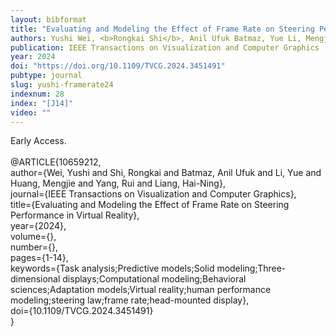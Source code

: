 ```yaml
---
layout: bibformat
title: "Evaluating and Modeling the Effect of Frame Rate on Steering Performance in Virtual Reality"
authors: Yushi Wei, <b>Rongkai Shi</b>, Anil Ufuk Batmaz, Yue Li, Mengjie Huang, Rui Yang, and Hai-Ning Liang
publication: IEEE Transactions on Visualization and Computer Graphics
year: 2024
doi: "https://doi.org/10.1109/TVCG.2024.3451491"
pubtype: journal
slug: yushi-framerate24
indexnum: 28
index: "[J14]"
video: ""
---
```


Early Access.<br/>
<br/>
@ARTICLE{10659212,<br/>
  author={Wei, Yushi and Shi, Rongkai and Batmaz, Anil Ufuk and Li, Yue and Huang, Mengjie and Yang, Rui and Liang, Hai-Ning},<br/>
  journal={IEEE Transactions on Visualization and Computer Graphics}, <br/>
  title={Evaluating and Modeling the Effect of Frame Rate on Steering Performance in Virtual Reality}, <br/>
  year={2024},<br/>
  volume={},<br/>
  number={},<br/>
  pages={1-14},<br/>
  keywords={Task analysis;Predictive models;Solid modeling;Three-dimensional displays;Computational modeling;Behavioral sciences;Adaptation models;Virtual reality;human performance modeling;steering law;frame rate;head-mounted display},<br/>
  doi={10.1109/TVCG.2024.3451491}<br/>
}

